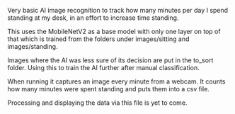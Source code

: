 Very basic AI image recognition to track how many minutes per day I spend standing at my desk, in an effort to increase time standing.

This uses the MobileNetV2 as a base model with only one layer on top of that which is trained from the folders under images/sitting and images/standing.

Images where the AI was less sure of its decision are put in the to_sort folder. Using this to train the AI further after manual classification.

When running it captures an image every minute from a webcam. It counts how many minutes were spent standing and puts them into a csv file.

Processing and displaying the data via this file is yet to come.
